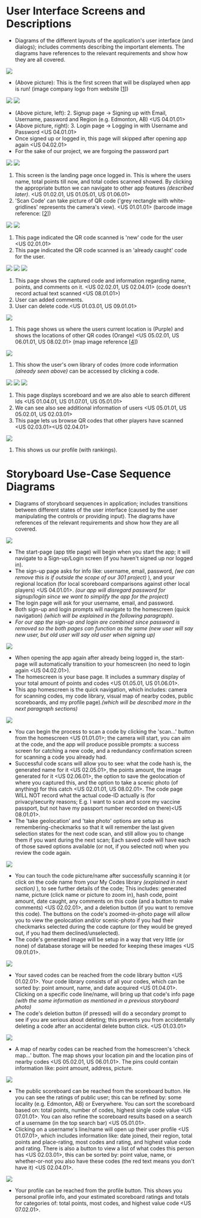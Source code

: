 # User Interface Screens and Descriptions
* Diagrams of the different layouts of the application's user interface (and dialogs); includes comments describing the important elements. The diagrams have references to the relevant requirements and show how they are all covered.

![](https://github.com/CMPUT301W23T03/IHuntWithJavalins/blob/3e7d72b6d55ce855a2d05850a691728af92df46b/doc/images/First_screen.png)
* (Above picture): This is the first screen that will be displayed when app is run! (image company logo from website [[1](https://github.com/CMPUT301W23T03/IHuntWithJavalins/wiki/References--Citations--Licenses)])

![](https://github.com/CMPUT301W23T03/IHuntWithJavalins/blob/7c9864e981b8ffbeb09b00c5c9eaf3b5937ee24f/doc/New_Images/screenshot_signup4.png)
![](https://github.com/CMPUT301W23T03/IHuntWithJavalins/blob/7c9864e981b8ffbeb09b00c5c9eaf3b5937ee24f/doc/New_Images/screenshot_login4.png)
* (Above picture, left): 2. Signup page -> Signing up with Email, Username, password and Region (e.g. Edmonton, AB) <US 04.01.01>
* (Above picture, right): 3. Login page -> Logging in with Username and Password <US 04.01.01> 
* Once signed up or logged in, this page will skipped after opening app again <US 04.02.01>
* For the sake of our project, we are forgoing the password part

![](https://github.com/CMPUT301W23T03/IHuntWithJavalins/blob/7c9864e981b8ffbeb09b00c5c9eaf3b5937ee24f/doc/New_Images/screenshot_quicknav4.png)
![](https://github.com/CMPUT301W23T03/IHuntWithJavalins/blob/7c9864e981b8ffbeb09b00c5c9eaf3b5937ee24f/doc/New_Images/screenshot_camerascanning4.png)
1. This screen is the landing page once logged in. This is where the users name, total points till now, and total codes scanned showed. By clicking the appropriate button we can navigate to other app features _(described later)_. <US 01.02.01, US 01.05.01, US 01.06.01>
2. 'Scan Code' can take picture of QR code ('grey rectangle with white-gridlines' represents the camera's view). <US 01.01.01> (barcode image reference: [[2](https://github.com/CMPUT301W23T03/IHuntWithJavalins/wiki/References--Citations--Licenses)])

![](https://github.com/CMPUT301W23T03/IHuntWithJavalins/blob/8da78c027c6d1f492443ddbb6c80cdb97ae22852/doc/New_Images/valid_code.png)
![](https://github.com/CMPUT301W23T03/IHuntWithJavalins/blob/94ab38206e518e613f5f1bbb3e1e221eee8c6e26/doc/New_Images/generated_pic.png)
1. This page indicated the QR code scanned is 'new' code for the user <US 02.01.01>
2. This page indicated the QR code scanned is an 'already caught' code for the user.

![](https://github.com/CMPUT301W23T03/IHuntWithJavalins/blob/7c9864e981b8ffbeb09b00c5c9eaf3b5937ee24f/doc/New_Images/screenshot_commenting4.png)
![](https://github.com/CMPUT301W23T03/IHuntWithJavalins/blob/7c9864e981b8ffbeb09b00c5c9eaf3b5937ee24f/doc/New_Images/screenshot_commentingConfirm4.png)
![](https://github.com/CMPUT301W23T03/IHuntWithJavalins/blob/fa4caa8639d391c769a4103b9f88b95fb5cb0100/doc/new/removie_code.png)
1. This page shows the captured code and information regarding name, points, and comments on it. <US 02.02.01, US 02.04.01> (code doesn't record actual text scanned <US 08.01.01>)
2. User can added comments.
3. User can delete code.<US 01.03.01, US 09.01.01>

![](https://github.com/CMPUT301W23T03/IHuntWithJavalins/blob/7c9864e981b8ffbeb09b00c5c9eaf3b5937ee24f/doc/New_Images/screenshot_map4.png)
1. This page shows us where the users current location is (Purple) and shows the locations of other QR codes (Orange) <US 05.02.01, US 06.01.01, US 08.02.01> (map image reference [[4](https://github.com/CMPUT301W23T03/IHuntWithJavalins/wiki/References--Citations--Licenses)])

![](https://github.com/CMPUT301W23T03/IHuntWithJavalins/blob/7c9864e981b8ffbeb09b00c5c9eaf3b5937ee24f/doc/New_Images/screenshot_myCodes4.png)
1. This show the user's own library of codes (more code information _(already seen above)_ can be accessed by clicking a code.

![](https://github.com/CMPUT301W23T03/IHuntWithJavalins/blob/7c9864e981b8ffbeb09b00c5c9eaf3b5937ee24f/doc/New_Images/screenshot_scoreboard4.png)
![](https://github.com/CMPUT301W23T03/IHuntWithJavalins/blob/7c9864e981b8ffbeb09b00c5c9eaf3b5937ee24f/doc/New_Images/screenshot_otherUser4.png)
![](https://github.com/CMPUT301W23T03/IHuntWithJavalins/blob/ebc7f5c3fe2c2a702721d70e738f07be96a41159/doc/New_Images/screenshot_otherUsersCodes4.png)
1. This page displays scoreboard and we are also able to search different Ids <US 01.04.01, US 01.07.01, US 05.01.01>
2. We can see also see additional information of users  <US 05.01.01, US 05.02.01, US 02.03.01>
3. This page lets us browse QR codes that other players have scanned <US 02.03.01><US 02.04.01>

![](https://github.com/CMPUT301W23T03/IHuntWithJavalins/blob/ebc7f5c3fe2c2a702721d70e738f07be96a41159/doc/New_Images/screenshot_profile4.png)
1. This shows us our profile (with rankings).


# Storyboard Use-Case Sequence Diagrams
* Diagrams of storyboard sequences in application; includes transitions between different states of the user interface (caused by the user manipulating the controls or providing input). The diagrams have references of the relevant requirements and show how they are all covered.

![](https://github.com/CMPUT301W23T03/IHuntWithJavalins/blob/ebc7f5c3fe2c2a702721d70e738f07be96a41159/doc/New_Images/storyboard_signupORlogin4.png)

* The start-page (app title page) will begin when you start the app; it will navigate to a Sign-up/Login screen (if you haven't signed up nor logged in).
* The sign-up page asks for info like: username, email, password, _(we can remove this is if outside the scope of our 301 project)_ ), and your regional location (for local scoreboard comparisons against other local players) <US 04.01.01>. _(our app will disregard password for signup/login since we want to simplify the app for the project)_ 
* The login page will ask for your username, email, and password.
* Both sign-up and login prompts will navigate to the homescreen (quick navigation) _(which will be explained in the following paragraph)_.
* _For our app the sign-up and login are combined since password is removed so the both pages can function as the same (new user will say new user, but old user will say old user when signing up)_

![](https://github.com/CMPUT301W23T03/IHuntWithJavalins/blob/ebc7f5c3fe2c2a702721d70e738f07be96a41159/doc/New_Images/storyboard_autologinANDnavigator4.png)

* When opening the app again after already being logged in, the start-page will automatically transition to your homescreen (no need to login again <US 04.02.01>).
* The homescreen is your base page. It includes a summary display of your total amount of points and codes <US 01.05.01, US 01.06.01>.
* This app homescreen is the quick navigation, which includes: camera for scanning codes, my code library, visual map of nearby codes, public scoreboards, and my profile page)._(which will be described more in the next paragraph sections)_ 

![](https://github.com/CMPUT301W23T03/IHuntWithJavalins/blob/ebc7f5c3fe2c2a702721d70e738f07be96a41159/doc/New_Images/storyboard_scanCodeANDcamera4.png)

* You can begin the process to scan a code by clicking the 'scan...' button from the homescreen <US 01.01.01>; the camera will start, you can aim at the code, and the app will produce possible prompts: a success screen for catching a new code, and a redundancy confirmation screen for scanning a code you already had. 
* Successful code scans will allow you to see: what the code hash is, the generated name for it <US 02.05.01>, the points amount, the image generated for it <US 02.06.01>, the option to save the geolocation of where you captured this, and the option to take a scenic photo (of anything) for this catch <US 02.01.01, US 08.02.01>. The code page WILL NOT record what the actual code-ID actually is (for privacy/security reasons; E.g. I want to scan and score my vaccine passport, but not have my passport number recorded on there)<US 08.01.01>.
* The 'take geolocation' and 'take photo' options are setup as remembering-checkmarks so that it will remember the last given selection states for the next code scan, and still allow you to change them if you want during the next scan; Each saved code will have each of those saved options available (or not, if you selected not) when you review the code again.

![](https://github.com/CMPUT301W23T03/IHuntWithJavalins/blob/9075213ee3d0d83b3a76280219e926557a9c97b3/doc/New_Images/storyboard_moreinfoANDcomment2.png)

* You can touch the code picture/name after successfully scanning it (or click on the code name from your My Codes library _(explained in next section)_ ), to see further details of the code; This includes: generated name, picture (click name or picture to zoom in), hash code, point amount, date caught, any comments on this code (and a button to make comments) <US 02.02.01>, and a deletion button (if you want to remove this code). The buttons on the code's zoomed-in-photo page will allow you to view the geolocation and/or scenic-photo if you had their checkmarks selected during the code capture (or they would be greyed out, if you had them declined/unselected).
* The code's generated image will be setup in a way that very little (or none) of database storage will be needed for keeping these images <US 09.01.01>.

![](https://github.com/CMPUT301W23T03/IHuntWithJavalins/blob/ebc7f5c3fe2c2a702721d70e738f07be96a41159/doc/New_Images/storyboard_myCodesANDremove4.png)

* Your saved codes can be reached from the code library button <US 01.02.01>. Your code library consists of all your codes, which can be sorted by: point amount, name, and date acquired <US 01.04.01>. Clicking on a specific code line/name, will bring up that code's info page _(with the same information as mentioned in a previous storyboard photo)_ 
* The code's deletion button (if pressed) will do a secondary prompt to see if you are serious about deleting; this prevents you from accidentally deleting a code after an accidental delete button click. <US 01.03.01>

![](https://github.com/CMPUT301W23T03/IHuntWithJavalins/blob/ebc7f5c3fe2c2a702721d70e738f07be96a41159/doc/New_Images/storyboard_geolocation4.png)

* A map of nearby codes can be reached from the homescreen's 'check map...' button. The map shows your location pin and the location pins of nearby codes <US 05.02.01, US 06.01.01>. The pins could contain information like: point amount, address, picture.

![](https://github.com/CMPUT301W23T03/IHuntWithJavalins/blob/ebc7f5c3fe2c2a702721d70e738f07be96a41159/doc/New_Images/storyboard_scoreboardANDotherUsers4.png)

* The public scoreboard can be reached from the scoreboard button. He you can see the ratings of public user; this can be refined by: some locality (e.g. Edmonton, AB) or Everywhere. You can sort the scoreboard based on: total points, number of codes, highest single code value <US 07.01.01>. You can also refine the scoreboard results based on a search of a username (in the top search bar) <US 05.01.01>.
* Clicking on a username's line/name will open up their user profile <US 01.07.01>, which includes information like: date joined, their region, total points and place-rating, most codes and rating, and highest value code and rating. There is also a button to view a list of what codes this person has <US 02.03.01>, this can be sorted by: point value, name, or whether-or-not you also have these codes (the red text means you don't have it) <US 02.04.01>.

![](https://github.com/CMPUT301W23T03/IHuntWithJavalins/blob/ebc7f5c3fe2c2a702721d70e738f07be96a41159/doc/New_Images/storyboard_profile4.png)

* Your profile can be reached from the profile button. This shows you personal profile info, and your estimated scoreboard ratings and totals for categories of: total points, most codes, and highest value code <US 07.02.01>.
